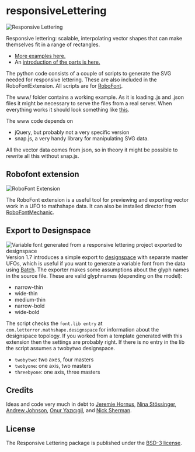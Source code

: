 # responsiveLettering

![Responsive Lettering](responsiveLettering_screen.jpg)

Responsive lettering: scalable, interpolating vector shapes that can make themselves fit in a range of rectangles.

* <a href="http://letterror.com/dev/responsivelettering/">More examples here.</a>
* An <a href="http://letterror.github.io/responsiveLettering/www/introduction.html">introduction of the parts is here.</a>

The python code consists of a couple of scripts to generate the SVG needed for responsive lettering. These are also included in the RoboFontExtension. All scripts are for <a href="http://doc.robofont.com">RoboFont</a>.

The www/ folder contains a working example. As it is loading .js and .json files it might be necessary to serve the files from a real server. When everything works it should look something like <a href="http://letterror.github.io/responsiveLettering/www/index.html">this</a>.

The www code depends on

 * jQuery, but probably not a very specific version
 * snap.js, a very handy library for manipulating SVG data.

All the vector data comes from json, so in theory it might be possible to rewrite all this without snap.js. 

## Robofont extension

![RoboFont Extension](RoboFontMathShapeExporter_screen.gif)

The RoboFont extension is a useful tool for previewing and exporting vector work in a UFO to mathshape data. It can also be installed director from <a href="http://www.robofontmechanic.com">RoboFontMechanic</a>.

## Export to Designspace

![Variable font generated from a responsive lettering project exported to designspace](peace.png)
Version 1.7 introduces a simple export to [designspace](https://github.com/LettError/designSpaceDocument) with separate master UFOs, which is useful if you want to generate a variable font from the data using [Batch](https://github.com/typemytype/batchRoboFontExtension). The exporter makes some assumptions about the glyph names in the source file. These are valid glyphnames (depending on the model):

* narrow-thin
* wide-thin
* medium-thin
* narrow-bold
* wide-bold

The script checks the `font.lib entry` at `com.letterror.mathshape.designspace` for information about the designspace topology. If you worked from a template generated with this extension then the settings are probably right. If there is no entry in the lib the script assumes a twobytwo designspace.

* `twobytwo`: two axes, four masters
* `twobyone`: one axis, two masters
* `threebyone`: one axis, three masters

## Credits

Ideas and code very much in debt to <a href="http://www.typosansplomb.com/ResponsiveInterpolation/" target="_new">Jeremie Hornus</a>, <a href="http://typologic.nl/news/live-font-interpolation-with-svg/" target="_new">Nina Stössinger</a>, <a href="http://alistapart.com/article/live-font-interpolation-on-the-web" target="_new">Andrew Johnson</a>, <a href="http://onuryazicigil.com" target="_new">Onur Yazıcıgil</a>, and <a href="http://nicksherman.com" target="_new">Nick Sherman</a>.

## License

The Responsive Lettering package is published under the [BSD-3 license](http://opensource.org/licenses/BSD-3-Clause).
